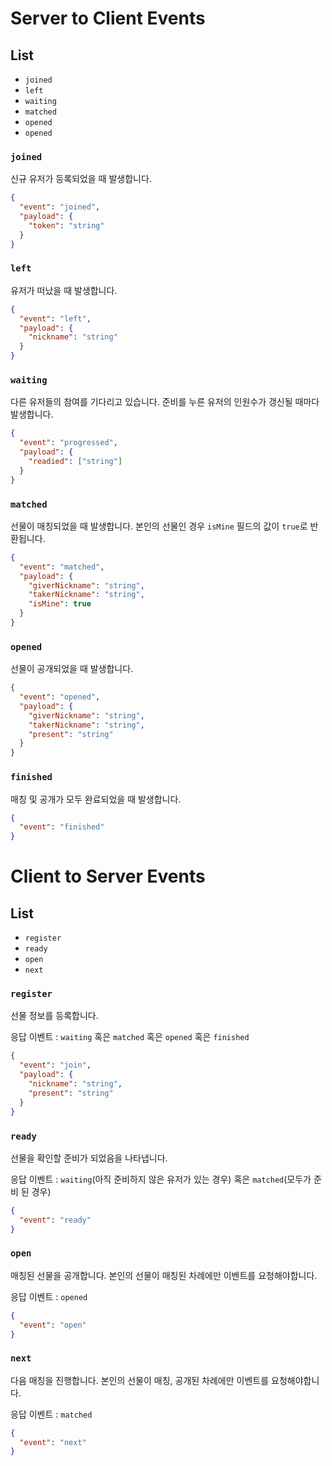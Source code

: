 # Server to Client Events
## List

- `joined`
- `left`
- `waiting`
- `matched`
- `opened`
- `opened`

### `joined`

신규 유저가 등록되었을 때 발생합니다.

```json
{
  "event": "joined",
  "payload": {
    "token": "string"
  }
}
```

### `left`

유저가 떠났을 때 발생합니다.

```json
{
  "event": "left",
  "payload": {
    "nickname": "string"
  }
}
```

### `waiting`

다른 유저들의 참여를 기다리고 있습니다. 준비를 누른 유저의 인원수가 갱신될 때마다 발생합니다.

```json
{
  "event": "progressed",
  "payload": {
    "readied": ["string"]
  }
}
```

### `matched`

선물이 매칭되었을 때 발생합니다. 본인의 선물인 경우 `isMine` 필드의 값이 `true`로 반환됩니다.

```json
{
  "event": "matched",
  "payload": {
    "giverNickname": "string",
    "takerNickname": "string",
    "isMine": true
  }
}
```

### `opened`

선물이 공개되었을 때 발생합니다.

```json
{
  "event": "opened",
  "payload": {
    "giverNickname": "string",
    "takerNickname": "string",
    "present": "string"
  }
}
```

### `finished`

매칭 및 공개가 모두 완료되었을 때 발생합니다.

```json
{
  "event": "finished"
}
```

# Client to Server Events
## List

- `register`
- `ready`
- `open`
- `next`

### `register`

선물 정보를 등록합니다.

응답 이벤트 : `waiting` 혹은 `matched` 혹은 `opened` 혹은 `finished`

```json
{
  "event": "join",
  "payload": {
    "nickname": "string",
    "present": "string"
  }
}
```

### `ready`

선물을 확인할 준비가 되었음을 나타냅니다.

응답 이벤트 : `waiting`(아직 준비하지 않은 유저가 있는 경우) 혹은 `matched`(모두가 준비 된 경우)

```json
{
  "event": "ready"
}
```

### `open`

매칭된 선물을 공개합니다. 본인의 선물이 매칭된 차례에만 이벤트를 요청해야합니다.

응답 이벤트 : `opened`

```json
{
  "event": "open"
}
```

### `next`

다음 매칭을 진행합니다. 본인의 선물이 매칭, 공개된 차례에만 이벤트를 요청해야합니다.

응답 이벤트 : `matched`

```json
{
  "event": "next"
}
```
